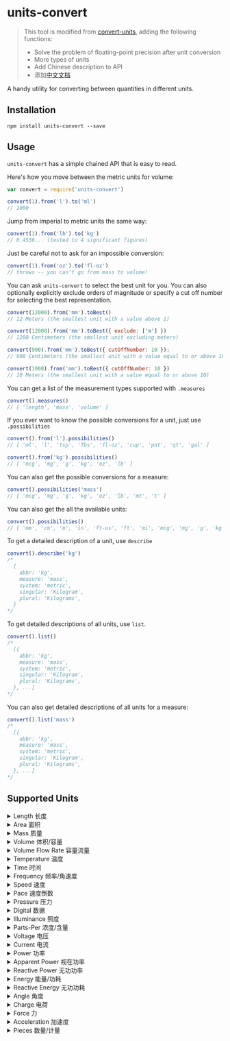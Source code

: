 units-convert
=============

> This tool is modified from [convert-units](https://www.npmjs.com/package/convert-units), adding the following functions:
> - Solve the problem of floating-point precision after unit conversion
> - More types of units
> - Add Chinese description to API
> - 添加[中文文档](https://github.com/shenxianhui/units-convert/blob/master/README_CN.md)

A handy utility for converting between quantities in different units.

Installation
-----

```
npm install units-convert --save
```

Usage
-----

`units-convert` has a simple chained API that is easy to read.

Here's how you move between the metric units for volume:

```js
var convert = require('units-convert')

convert(1).from('l').to('ml')
// 1000
```

Jump from imperial to metric units the same way:

```js
convert(1).from('lb').to('kg')
// 0.4536... (tested to 4 significant figures)
```

Just be careful not to ask for an impossible conversion:

```js
convert(1).from('oz').to('fl-oz')
// throws -- you can't go from mass to volume!
```

You can ask `units-convert` to select the best unit for you. You can also optionally explicitly exclude orders of magnitude or specify a cut off number for selecting the best representation.
```js
convert(12000).from('mm').toBest()
// 12 Meters (the smallest unit with a value above 1)

convert(12000).from('mm').toBest({ exclude: ['m'] })
// 1200 Centimeters (the smallest unit excluding meters)

convert(900).from('mm').toBest({ cutOffNumber: 10 });
// 900 Centimeters (the smallest unit with a value equal to or above 10)

convert(1000).from('mm').toBest({ cutOffNumber: 10 })
// 10 Meters (the smallest unit with a value equal to or above 10)
```

You can get a list of the measurement types supported with `.measures`

```js
convert().measures()
// [ 'length', 'mass', 'volume' ]
```

If you ever want to know the possible conversions for a unit, just use `.possibilities`

```js
convert().from('l').possibilities()
// [ 'ml', 'l', 'tsp', 'Tbs', 'fl-oz', 'cup', 'pnt', 'qt', 'gal' ]

convert().from('kg').possibilities()
// [ 'mcg', 'mg', 'g', 'kg', 'oz', 'lb' ]
```

You can also get the possible conversions for a measure:
```js
convert().possibilities('mass')
// [ 'mcg', 'mg', 'g', 'kg', 'oz', 'lb', 'mt', 't' ]
```

You can also get the all the available units:
```js
convert().possibilities()
// [ 'mm', 'cm', 'm', 'in', 'ft-us', 'ft', 'mi', 'mcg', 'mg', 'g', 'kg', 'oz', 'lb', 'mt', 't', 'ml', 'l', 'tsp', 'Tbs', 'fl-oz', 'cup', 'pnt', 'qt', 'gal', 'ea', 'dz' ];
```

To get a detailed description of a unit, use `describe`

```js
convert().describe('kg')
/*
  {
    abbr: 'kg',
    measure: 'mass',
    system: 'metric',
    singular: 'Kilogram',
    plural: 'Kilograms',
  }
*/
```

To get detailed descriptions of all units, use `list`.

```js
convert().list()
/*
  [{
    abbr: 'kg',
    measure: 'mass',
    system: 'metric',
    singular: 'Kilogram',
    plural: 'Kilograms',
  }, ...]
*/
```

You can also get detailed descriptions of all units for a measure:

```js
convert().list('mass')
/*
  [{
    abbr: 'kg',
    measure: 'mass',
    system: 'metric',
    singular: 'Kilogram',
    plural: 'Kilograms',
  }, ...]
*/
```

Supported Units
--------------
<details>
<summary>Length 长度</summary>

- `nm`：纳米 (nanometer)
- `μm`：微米 (micrometer)
- `mm`：毫米 (millimeter)
- `cm`：厘米 (centimeter)
- `m`：米 (meter)
- `km`：千米 (kilometer)
- `in`：英寸 (inch)
- `yd`：码 (yard)
- `ft-us`：美国英尺 (U.S. survey foot)
- `ft`：英尺 (foot)
- `fathom`：英寻 (fathom)
- `mi`：英里 (mile)
- `nMi`：海里 (nautical mile)
</details>

<details>
<summary>Area 面积</summary>

- `mm2`：平方毫米 (square millimeter)
- `cm2`：平方厘米 (square centimeter)
- `m2`：平方米 (square meter)
- `ha`：公顷 (hectare)
- `km2`：平方千米 (square kilometer)
- `in2`：平方英寸 (square inch)
- `ft2`：平方英尺 (square foot)
- `ac`：英亩 (acre)
- `mi2`：平方英里 (square mile)
</details>

<details>
<summary>Mass 质量</summary>

- `mcg`：微克 (microgram)
- `mg`：毫克 (milligram)
- `g`：克 (gram)
- `kg`：千克 (kilogram)
- `oz`：盎司 (ounce)
- `lb`：磅 (pound)
- `mt`：公吨 (metric ton)
- `t`：吨 (ton)
</details>

<details>
<summary>Volume 体积/容量</summary>

- `mm3`：立方毫米 (cubic millimeter)
- `cm3`：立方厘米 (cubic centimeter)
- `ml`：毫升 (milliliter)
- `l`：升 (liter)
- `kl`：千升 (kiloliter)
- `Ml`：兆升 (megaliter)
- `Gl`：吉升 (gigaliter)
- `m3`：立方米 (cubic meter)
- `km3`：立方千米 (cubic kilometer)
- `tsp`：茶匙 (teaspoon)
- `Tbs`：汤匙 (tablespoon)
- `in3`：立方英寸 (cubic inch)
- `fl-oz`：液体盎司 (fluid ounce)
- `cup`：杯 (cup)
- `pnt`：品脱 (pint)
- `qt`：夸脱 (quart)
- `gal`：加仑 (gallon)
- `ft3`：立方英尺 (cubic foot)
- `yd3`：立方码 (cubic yard)
</details>

<details>
<summary>Volume Flow Rate 容量流量</summary>

- `mm3/s`：每秒立方毫米 (cubic millimeter per second)
- `cm3/s`：每秒立方厘米 (cubic centimeter per second)
- `ml/s`：每秒毫升 (milliliter per second)
- `cl/s`：每秒厘升 (centiliter per second)
- `dl/s`：每秒分升 (deciliter per second)
- `l/s`：每秒升 (liter per second)
- `l/min`：每分钟升 (liter per minute)
- `l/h`：每小时升 (liter per hour)
- `kl/s`：每秒千升 (kiloliter per second)
- `kl/min`：每分钟千升 (kiloliter per minute)
- `kl/h`：每小时千升 (kiloliter per hour)
- `m3/s`：每秒立方米 (cubic meter per second)
- `m3/min`：每分钟立方米 (cubic meter per minute)
- `m3/h`：每小时立方米 (cubic meter per hour)
- `km3/s`：每秒立方千米 (cubic kilometer per second)
- `tsp/s`：每秒茶匙 (teaspoon per second)
- `Tbs/s`：每秒汤匙 (tablespoon per second)
- `in3/s`：每秒立方英寸 (cubic inch per second)
- `in3/min`：每分钟立方英寸 (cubic inch per minute)
- `in3/h`：每小时立方英寸 (cubic inch per hour)
- `fl-oz/s`：每秒液体盎司 (fluid ounce per second)
- `fl-oz/min`：每分钟液体盎司 (fluid ounce per minute)
- `fl-oz/h`：每小时液体盎司 (fluid ounce per hour)
- `cup/s`：每秒杯 (cup per second)
- `pnt/s`：每秒品脱 (pint per second)
- `pnt/min`：每分钟品脱 (pint per minute)
- `pnt/h`：每小时品脱 (pint per hour)
- `qt/s`：每秒夸脱 (quart per second)
- `gal/s`：每秒加仑 (gallon per second)
- `gal/min`：每分钟加仑 (gallon per minute)
- `gal/h`：每小时加仑 (gallon per hour)
- `ft3/s`：每秒立方英尺 (cubic foot per second)
- `ft3/min`：每分钟立方英尺 (cubic foot per minute)
- `ft3/h`：每小时立方英尺 (cubic foot per hour)
- `yd3/s`：每秒立方码 (cubic yard per second)
- `yd3/min`：每分钟立方码 (cubic yard per minute)
- `yd3/h`：每小时立方码 (cubic yard per hour)
</details>

<details>
<summary>Temperature 温度</summary>

- `C`：摄氏度 (Celsius)
- `F`：华氏度 (Fahrenheit)
- `K`：开尔文 (Kelvin)
- `R`：兰氏度 (Rankine)
</details>

<details>
<summary>Time 时间</summary>

- `ns`：纳秒 (nanosecond)
- `μs`：微秒 (microsecond)
- `ms`：毫秒 (millisecond)
- `s`：秒 (second)
- `min`：分钟 (minute)
- `h`：小时 (hour)
- `d`：天 (day)
- `week`：周 (week)
- `month`：月 (month)
- `year`：年 (year)
</details>

<details>
<summary>Frequency 频率/角速度</summary>

- `Hz`：赫兹 (hertz)
- `mHz`：毫赫兹 (millihertz)
- `kHz`：千赫兹 (kilohertz)
- `MHz`：兆赫兹 (megahertz)
- `GHz`：千兆赫兹 (gigahertz)
- `THz`：太赫兹 (terahertz)
- `rpm`：每分钟转数 (revolutions per minute)
- `deg/s`：每秒角度 (degrees per second)
- `rad/s`：每秒弧度 (radians per second)
</details>

<details>
<summary>Speed 速度</summary>

- `m/s`：米每秒 (meters per second)
- `km/h`：千米每小时 (kilometers per hour)
- `mph`：英里每小时 (miles per hour)
- `knot`：海里每小时 (knots)
- `ft/s`：英尺每秒 (feet per second)
- `in/h`：英寸每小时 (inches per hour)
- `mm/h`：毫米每小时 (millimeters per hour)
</details>

<details>
<summary>Pace 速度倒数</summary>

- `s/m`：每米秒 (seconds per meter)
- `min/km`：每千米分钟 (minutes per kilometer)
- `s/ft`：每英尺秒 (seconds per foot)
- `min/mi`：每英里分钟 (minutes per mile)
</details>

<details>
<summary>Pressure 压力</summary>

- `Pa`：帕斯卡 (Pascal)
- `hPa`：百帕斯卡 (hectopascal)
- `kPa`：千帕斯卡 (kilopascal)
- `MPa`：兆帕斯卡 (megapascal)
- `bar`：巴 (bar)
- `torr`：托 (torr)
- `mH2O`：米水柱 (meter of water column)
- `mmHg`：毫米汞柱 (millimeters of mercury)
- `psi`：磅力/平方英寸 (pound per square inch)
- `ksi`：千磅力/平方英寸 (kilo pound per square inch)
</details>

<details>
<summary>Digital 数据</summary>

- `b`：比特 (bit)
- `Kb`：千比特 (kilobit)
- `Mb`：兆比特 (megabit)
- `Gb`：千兆比特 (gigabit)
- `Tb`：太比特 (terabit)
- `B`：字节 (byte)
- `KB`：千字节 (kilobyte)
- `MB`：兆字节 (megabyte)
- `GB`：千兆字节 (gigabyte)
- `TB`：太字节 (terabyte)
</details>

<details>
<summary>Illuminance 照度</summary>

- `lx`：勒克斯 (lux)
- `ft-cd`：英尺烛光 (foot-candle)
</details>

<details>
<summary>Parts-Per 浓度/含量</summary>

- `ppm`：百万分之一 (parts per million)
- `ppb`：十亿分之一 (parts per billion)
- `ppt`：万亿分之一 (parts per trillion)
- `ppq`：千万亿分之一 (parts per quadrillion)
</details>

<details>
<summary>Voltage 电压</summary>

- `V`：伏特 (Volt)
- `mV`：毫伏特 (millivolt)
- `kV`：千伏特 (kilovolt)
</details>

<details>
<summary>Current 电流</summary>

- `A`：安培 (Ampere)
- `mA`：毫安培 (milliampere)
- `kA`：千安培 (kiloampere)
</details>

<details>
<summary>Power 功率</summary>

- `W`：瓦特 (Watt)
- `mW`：毫瓦特 (milliwatt)
- `kW`：千瓦特 (kilowatt)
- `MW`：兆瓦特 (megawatt)
- `GW`：千兆瓦特 (gigawatt)
- `PS`：皮卡瓦特 (petawatt)
- `Btu/s`：英热单位每秒 (British thermal unit per second)
- `ft-lb/s`：英尺-磅每秒 (foot-pound per second)
- `hp`：马力 (horsepower)
</details>

<details>
<summary>Apparent Power 视在功率</summary>

- `VA`：伏安 (volt-ampere)
- `mVA`：毫伏安 (millivolt-ampere)
- `kVA`：千伏安 (kilovolt-ampere)
- `MVA`：兆伏安 (megavolt-ampere)
- `GVA`：千兆伏安 (gigavolt-ampere)
</details>

<details>
<summary>Reactive Power 无功功率</summary>

- `VAR`：伏安无功 (volt-ampere reactive)
- `mVAR`：毫伏安无功 (millivolt-ampere reactive)
- `kVAR`：千伏安无功 (kilovolt-ampere reactive)
- `MVAR`：兆伏安无功 (megavolt-ampere reactive)
- `GVAR`：千兆伏安无功 (gigavolt-ampere reactive)
</details>

<details>
<summary>Energy 能量/功耗</summary>

- `Ws`：瓦秒 (watt-second)
- `Wh`：瓦时 (watt-hour)
- `mWh`：毫瓦时 (milliwatt-hour)
- `kWh`：千瓦时 (kilowatt-hour)
- `MWh`：兆瓦时 (megawatt-hour)
- `GWh`：千兆瓦时 (gigawatt-hour)
- `J`：焦耳 (joule)
- `kJ`：千焦耳 (kilojoule)
- `MJ`：兆焦耳 (megajoule)
- `GJ`：千兆焦耳 (gigajoule)
</details>

<details>
<summary>Reactive Energy 无功功耗</summary>

- `VARh`：伏安无功时 (volt-ampere reactive hour)
- `mVARh`：毫伏安无功时 (millivolt-ampere reactive hour)
- `kVARh`：千伏安无功时 (kilovolt-ampere reactive hour)
- `MVARh`：兆伏安无功时 (megavolt-ampere reactive hour)
- `GVARh`：千兆伏安无功时 (gigavolt-ampere reactive hour)
</details>

<details>
<summary>Angle 角度</summary>

- `deg`：度 (degree)
- `rad`：弧度 (radian)
- `grad`：百分度 (gradian)
- `arcmin`：角分 (arcminute)
- `arcsec`：角秒 (arcsecond)
</details>

<details>
<summary>Charge 电荷</summary>

- `c`：库仑 (coulomb)
- `mC`：毫库仑 (milliampere)
- `μC`：微库仑 (microcoulomb)
- `nC`：纳库仑 (nanocoulomb)
- `pC`：皮库仑 (picocoulomb)
</details>

<details>
<summary>Force 力</summary>

- `N`：牛顿 (Newton)
- `kN`：千牛顿 (kilonewton)
- `lbf`：磅力 (pound-force)
</details>

<details>
<summary>Acceleration 加速度</summary>

- `g (g-force)`：重力加速度 (acceleration due to gravity)
- `m/s2`：标准加速度 (standard acceleration)
</details>

<details>
<summary>Pieces 数量/计量</summary>

- `pcs`：pieces（件数），表示物品的数量。
- `bk-doz`：baker's dozen（烘焙师的一打），表示13个物品，比标准的一打（12个）多一个。
- `cp`：cents（分），表示货币单位中的百分之一。
- `doz-doz`：dozen dozen（打打），表示12打，即144个物品。
- `doz`：dozen（打），表示12个物品。
- `gr-gr`：gross gross（十二打十二打），表示12打，即144个物品。
- `gros`：gross（十二打），表示12打，即144个物品。
- `half-dozen`：half a dozen（半打），表示6个物品。
- `long-hundred`：long hundred（长百），表示120个物品。
- `ream`：ream（令），表示一组纸张，通常为500张。
- `scores`：scores（二十个一组），表示20个物品。
- `sm-gr`：small gross（小打），表示10打，即120个物品。
- `trio`：trio（三个一组），表示3个物品。
</details>
